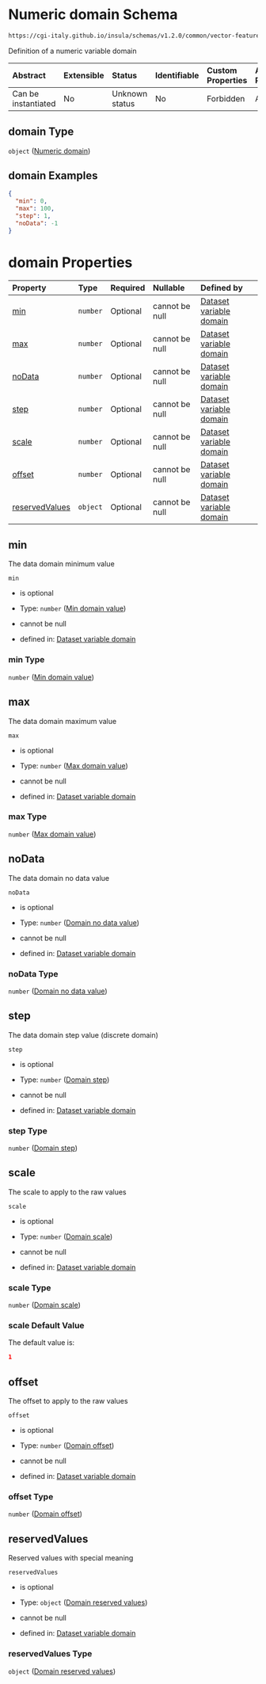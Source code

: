 # Numeric domain Schema

```txt
https://cgi-italy.github.io/insula/schemas/v1.2.0/common/vector-feature-property.schema.json#/$defs/numericProperty/properties/domain
```

Definition of a numeric variable domain

| Abstract            | Extensible | Status         | Identifiable | Custom Properties | Additional Properties | Access Restrictions | Defined In                                                                                                         |
| :------------------ | :--------- | :------------- | :----------- | :---------------- | :-------------------- | :------------------ | :----------------------------------------------------------------------------------------------------------------- |
| Can be instantiated | No         | Unknown status | No           | Forbidden         | Allowed               | none                | [vector-feature-property.schema.json\*](schemas/common/vector-feature-property.schema.json) |

## domain Type

`object` ([Numeric domain](dataset-variable-domain-defs-numeric-domain.md))

## domain Examples

```json
{
  "min": 0,
  "max": 100,
  "step": 1,
  "noData": -1
}
```

# domain Properties

| Property                          | Type     | Required | Nullable       | Defined by                                                                                                                                                                                                                                                |
| :-------------------------------- | :------- | :------- | :------------- | :-------------------------------------------------------------------------------------------------------------------------------------------------------------------------------------------------------------------------------------------------------- |
| [min](#min)                       | `number` | Optional | cannot be null | [Dataset variable domain](dataset-variable-domain-defs-numeric-domain-properties-min-domain-value.md)                  |
| [max](#max)                       | `number` | Optional | cannot be null | [Dataset variable domain](dataset-variable-domain-defs-numeric-domain-properties-max-domain-value.md)                  |
| [noData](#nodata)                 | `number` | Optional | cannot be null | [Dataset variable domain](dataset-variable-domain-defs-numeric-domain-properties-domain-no-data-value.md)           |
| [step](#step)                     | `number` | Optional | cannot be null | [Dataset variable domain](dataset-variable-domain-defs-numeric-domain-properties-domain-step.md)                      |
| [scale](#scale)                   | `number` | Optional | cannot be null | [Dataset variable domain](dataset-variable-domain-defs-numeric-domain-properties-domain-scale.md)                    |
| [offset](#offset)                 | `number` | Optional | cannot be null | [Dataset variable domain](dataset-variable-domain-defs-numeric-domain-properties-domain-offset.md)                  |
| [reservedValues](#reservedvalues) | `object` | Optional | cannot be null | [Dataset variable domain](dataset-variable-domain-defs-numeric-domain-properties-domain-reserved-values.md) |

## min

The data domain minimum value

`min`

* is optional

* Type: `number` ([Min domain value](dataset-variable-domain-defs-numeric-domain-properties-min-domain-value.md))

* cannot be null

* defined in: [Dataset variable domain](dataset-variable-domain-defs-numeric-domain-properties-min-domain-value.md)

### min Type

`number` ([Min domain value](dataset-variable-domain-defs-numeric-domain-properties-min-domain-value.md))

## max

The data domain maximum value

`max`

* is optional

* Type: `number` ([Max domain value](dataset-variable-domain-defs-numeric-domain-properties-max-domain-value.md))

* cannot be null

* defined in: [Dataset variable domain](dataset-variable-domain-defs-numeric-domain-properties-max-domain-value.md)

### max Type

`number` ([Max domain value](dataset-variable-domain-defs-numeric-domain-properties-max-domain-value.md))

## noData

The data domain no data value

`noData`

* is optional

* Type: `number` ([Domain no data value](dataset-variable-domain-defs-numeric-domain-properties-domain-no-data-value.md))

* cannot be null

* defined in: [Dataset variable domain](dataset-variable-domain-defs-numeric-domain-properties-domain-no-data-value.md)

### noData Type

`number` ([Domain no data value](dataset-variable-domain-defs-numeric-domain-properties-domain-no-data-value.md))

## step

The data domain step value (discrete domain)

`step`

* is optional

* Type: `number` ([Domain step](dataset-variable-domain-defs-numeric-domain-properties-domain-step.md))

* cannot be null

* defined in: [Dataset variable domain](dataset-variable-domain-defs-numeric-domain-properties-domain-step.md)

### step Type

`number` ([Domain step](dataset-variable-domain-defs-numeric-domain-properties-domain-step.md))

## scale

The scale to apply to the raw values

`scale`

* is optional

* Type: `number` ([Domain scale](dataset-variable-domain-defs-numeric-domain-properties-domain-scale.md))

* cannot be null

* defined in: [Dataset variable domain](dataset-variable-domain-defs-numeric-domain-properties-domain-scale.md)

### scale Type

`number` ([Domain scale](dataset-variable-domain-defs-numeric-domain-properties-domain-scale.md))

### scale Default Value

The default value is:

```json
1
```

## offset

The offset to apply to the raw values

`offset`

* is optional

* Type: `number` ([Domain offset](dataset-variable-domain-defs-numeric-domain-properties-domain-offset.md))

* cannot be null

* defined in: [Dataset variable domain](dataset-variable-domain-defs-numeric-domain-properties-domain-offset.md)

### offset Type

`number` ([Domain offset](dataset-variable-domain-defs-numeric-domain-properties-domain-offset.md))

## reservedValues

Reserved values with special meaning

`reservedValues`

* is optional

* Type: `object` ([Domain reserved values](dataset-variable-domain-defs-numeric-domain-properties-domain-reserved-values.md))

* cannot be null

* defined in: [Dataset variable domain](dataset-variable-domain-defs-numeric-domain-properties-domain-reserved-values.md)

### reservedValues Type

`object` ([Domain reserved values](dataset-variable-domain-defs-numeric-domain-properties-domain-reserved-values.md))
